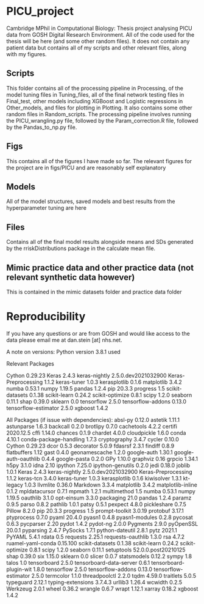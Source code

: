 # PICU_project
Cambridge MPhil in Computational Biology: Thesis project analysing PICU data from GOSH Digital Research Environment. All of the code used for the thesis will be here (and some other random files). It does not contain any patient data but contains all of my scripts and other relevant files, along with my figures.

## Scripts
This folder contains all of the processing pipeline in Processing, of the model tuning files in Tuning_files, all of the final network testing files in Final_test, other models including XGBoost and Logistic regressions in Other_models, and files for plotting in Plotting. It also contains some other random files in Random_scripts. The processing pipeline involves running the PICU_wrangling.py file, followed by the Param_correction.R file, followed by the Pandas_to_np.py file.

## Figs
This contains all of the figures I have made so far. The relevant figures for the project are in figs/PICU and are reasonably self explanatory

## Models
All of the model structures, saved models and best results from the hyperparameter tuning are here

## Files
Contains all of the final model results alongside means and SDs generated by the rriskDistributions package in the calculate mean file.

## Mimic practice data and other practice data (not relevant synthetic data however)
This is contained in the mimic datasets folder and practice data folder

# Reproducibility
If you have any questions or are from GOSH and would like access to the data please email me at dan.stein [at] nhs.net.

A note on versions:
Python version 3.8.1 used

Relevant Packages

Cython                  0.29.23
Keras                   2.4.3
keras-nightly           2.5.0.dev2021032900
Keras-Preprocessing     1.1.2
keras-tuner             1.0.3
kerasplotlib            0.1.6
matplotlib              3.4.2
numba                   0.53.1
numpy                   1.19.5
pandas                  1.2.4
pip                     20.3.3
progress                1.5
scikit-datasets         0.1.38
scikit-learn            0.24.2
scikit-optimize         0.8.1
scipy                   1.2.0
seaborn                 0.11.1
shap                    0.39.0
sklearn                 0.0
tensorflow              2.5.0
tensorflow-addons       0.13.0
tensorflow-estimator    2.5.0
xgboost                 1.4.2

All Packages (if issue with dependencies):
absl-py                 0.12.0
astetik                 1.11.1
astunparse              1.6.3
backcall                0.2.0
brotlipy                0.7.0
cachetools              4.2.2
certifi                 2020.12.5
cffi                    1.14.0
chances                 0.1.9
chardet                 4.0.0
cloudpickle             1.6.0
conda                   4.10.1
conda-package-handling  1.7.3
cryptography            3.4.7
cycler                  0.10.0
Cython                  0.29.23
dcor                    0.5.3
decorator               5.0.9
fdasrsf                 2.3.1
findiff                 0.8.9
flatbuffers             1.12
gast                    0.4.0
geonamescache           1.2.0
google-auth             1.30.1
google-auth-oauthlib    0.4.4
google-pasta            0.2.0
GPy                     1.10.0
graphviz                0.16
grpcio                  1.34.1
h5py                    3.1.0
idna                    2.10
ipython                 7.25.0
ipython-genutils        0.2.0
jedi                    0.18.0
joblib                  1.0.1
Keras                   2.4.3
keras-nightly           2.5.0.dev2021032900
Keras-Preprocessing     1.1.2
keras-tcn               3.4.0
keras-tuner             1.0.3
kerasplotlib            0.1.6
kiwisolver              1.3.1
kt-legacy               1.0.3
llvmlite                0.36.0
Markdown                3.3.4
matplotlib              3.4.2
matplotlib-inline       0.1.2
mpldatacursor           0.7.1
mpmath                  1.2.1
multimethod             1.5
numba                   0.53.1
numpy                   1.19.5
oauthlib                3.1.0
opt-einsum              3.3.0
packaging               21.0
pandas                  1.2.4
paramz                  0.9.5
parso                   0.8.2
pathlib                 1.0.1
patsy                   0.5.1
pexpect                 4.8.0
pickleshare             0.7.5
Pillow                  8.2.0
pip                     20.3.3
progress                1.5
prompt-toolkit          3.0.19
protobuf                3.17.1
ptyprocess              0.7.0
pyaml                   20.4.0
pyasn1                  0.4.8
pyasn1-modules          0.2.8
pycosat                 0.6.3
pycparser               2.20
pydot                   1.4.2
pydot-ng                2.0.0
Pygments                2.9.0
pyOpenSSL               20.0.1
pyparsing               2.4.7
PySocks                 1.7.1
python-dateutil         2.8.1
pytz                    2021.1
PyYAML                  5.4.1
rdata                   0.5
requests                2.25.1
requests-oauthlib       1.3.0
rsa                     4.7.2
ruamel-yaml-conda       0.15.100
scikit-datasets         0.1.38
scikit-learn            0.24.2
scikit-optimize         0.8.1
scipy                   1.2.0
seaborn                 0.11.1
setuptools              52.0.0.post20210125
shap                    0.39.0
six                     1.15.0
sklearn                 0.0
slicer                  0.0.7
statsmodels             0.12.2
sympy                   1.8
talos                   1.0
tensorboard             2.5.0
tensorboard-data-server 0.6.1
tensorboard-plugin-wit  1.8.0
tensorflow              2.5.0
tensorflow-addons       0.13.0
tensorflow-estimator    2.5.0
termcolor               1.1.0
threadpoolctl           2.2.0
tqdm                    4.59.0
traitlets               5.0.5
typeguard               2.12.1
typing-extensions       3.7.4.3
urllib3                 1.26.4
wcwidth                 0.2.5
Werkzeug                2.0.1
wheel                   0.36.2
wrangle                 0.6.7
wrapt                   1.12.1
xarray                  0.18.2
xgboost                 1.4.2
